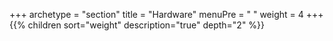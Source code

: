 +++
archetype = "section"
title = "Hardware"
menuPre = "<i class='fas fa-microchip'></i> "
weight = 4
+++
{{% children sort="weight" description="true" depth="2" %}}